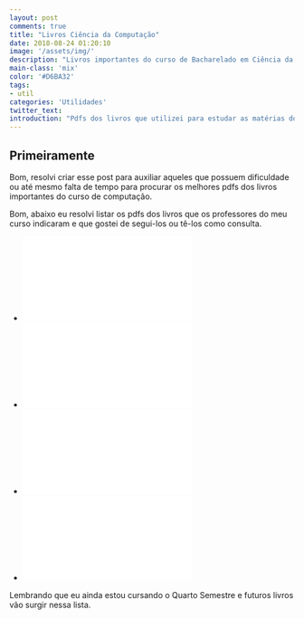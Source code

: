 ```yaml
---
layout: post
comments: true
title: "Livros Ciência da Computação"
date: 2018-08-24 01:20:10
image: '/assets/img/'
description: "Livros importantes do curso de Bacharelado em Ciência da Computação."
main-class: 'mix'
color: '#D6BA32'
tags:
- util
categories: 'Utilidades'
twitter_text:
introduction: "Pdfs dos livros que utilizei para estudar as matérias do curso de Ciência da Computação da UFU."
---
```


## Primeiramente

Bom, resolvi criar esse post para auxiliar aqueles que possuem dificuldade ou até mesmo falta de tempo para procurar os melhores pdfs dos livros importantes do curso de computação.

Bom, abaixo eu resolvi listar os pdfs dos livros que os professores do meu curso indicaram e que gostei de segui-los ou tê-los como consulta.

- ![Livro Arquitetura e Organização de Computadores do Stallings](/assets/files/livroAOC.pdf)
- ![Livro Matemática Discreta do Rosen](/assets/files/livroMatDiscreta.pdf)
- ![Livro Sistema de Banco de Dados de Elmasri](/assets/files/livroSBD.pdf)
- ![Livro Sistemas Operacionais Modernos de Tanenbaum](/assets/files/livroSO.pdf)







Lembrando que eu ainda estou cursando o Quarto Semestre e futuros livros vão surgir nessa lista.
 